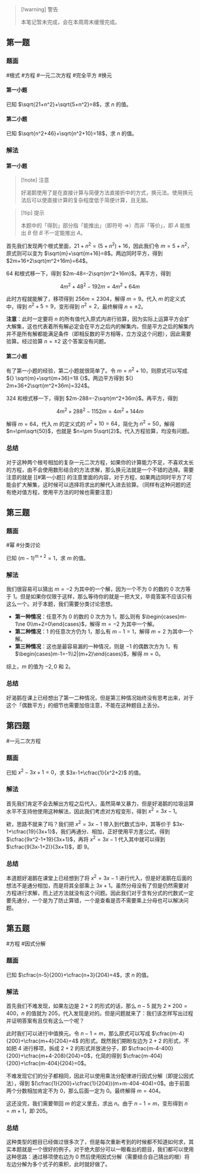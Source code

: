> [!warning] 警告
> 
> 本笔记暂未完成，会在本周周末缓慢完成。

## 第一题

### 题面

#根式 #方程 #一元二次方程 #完全平方 #换元

#### 第一小题

已知 $\sqrt{21+n^2}+\sqrt{5+n^2}=8$，求 $n$ 的值。

#### 第二小题

已知 $\sqrt{n^2+46}+\sqrt{n^2+10}=18$，求 $n$ 的值。

### 解法

#### 第一小题

> [!note] 注意
> 
> 好渴鹅使用了是在直接计算与简便方法直接折中的方式，换元法。使用换元法后可以使直接计算的复杂程度低于简便计算，且无脑。

> [!tip] 提示
> 
> 本题中的「得到」部分指「能推出」（即符号 $\Rightarrow$）而非「等价」，即 $A$ 能推出 $B$ 但 $B$ 不一定能推出 $A$。

首先我们发现两个根式里面，$21+n^2=(5+n^2)+16$，因此我们令 $m=5+n^2$，原式则可以变为 $\sqrt{m}+\sqrt{m+16}=8$。两边同时平方，得到 $2m+16+2\sqrt{m^2+16m}=64$。

$64$ 和根式移一下，得到 $2m-48=-2\sqrt{m^2+16m}$。再平方，得到

$$
4m^2+48^2-192m=4m^2+64m
$$

此时方程就能解了，移项得到 $256m=2304$，解得 ${} m=9 {}$。代入 $m$ 的定义式中，得到 ${} n^2+5=9$，变形得到 $n^2=2$，最终解得 $n=\pm 2$。

**注意**：此时一定要将 $n$ 的所有值代入原式内进行验算，因为实际上运算平方会扩大解集，这也代表着所有解必定会在平方之后内的解集内，但是平方之后的解集内并不是所有解都能满足条件（即相反数的平方相等，立方没这个问题），因此需要验算。经过验算 $n=\pm 2$ 这个答案没有问题。

#### 第二小题

有了第一小题的经验，第二小题就很简单了。令 ${} m=n^2+10 {}$，则原式可以写成 ${} \sqrt{m}+\sqrt{m+36}=18 {}$。两边平方得到 ${} 2m+36+2\sqrt{m^2+36m}=324$。

$324$ 和根式移一下，得到 $2m-288=-2\sqrt{m^2+36m}$。再平方，得到

$$
4m^2+288^2-1152m=4m^2+144m
$$

解得 $m=64$，代入 $m$ 的定义式的 $n^2+10=64$，简化为 $n^2=50$，解得 $n=\pm\sqrt{50}$，也就是 $n=\pm 5\sqrt{2}$。代入方程验算，均没有问题。

### 总结

对于这种两个根号相加的复杂一元二次方程，如果你的计算能力不足，不喜欢太长的方程，由不会使用数形结合的方法求解，那么换元法就是一个不错的选择。需要注意的就是 [[#第一小题]] 的注意里面的内容，对于方程，如果两边同时平方了可能会扩大解集，这时候可以选择将求出的解代入进去验算。（同样有这种问题的还有绝对值方程，使用平方法的时候也需要注意）

## 第三题

### 题面

#幂 #分类讨论

已知 $(m-1)^{m+2}=1$，求 $m$ 的值。

### 解法

我们很容易可以猜出 $m=-2$ 为其中的一个解，因为一个不为 $0$ 的数的 $0$ 次方等于 $1$。但是如果你仅限于这样，那么等待你的就是一把大叉，毕竟答案不应该只有这么一个。对于本题，我们需要分类讨论思想。

- **第一种情况**：任意不为 $0$ 的数的 $0$ 次方为 $1$，那么则有 $\begin{cases}m-1\ne 0\\m+2=0\end{cases}$，解得 $m=-2$ 为其中一个解。
- **第二种情况**：$1$ 的任意次方仍为 $1$，那么有 $m-1=1$，解得 $m=2$ 为其中一个解。
- **第三种情况**：这也是最容易漏的一种情况，则是 $-1$ 的偶数次方为 $1$，有 $\begin{cases}m-1=-1\\2|(m+2)\end{cases}$，解得 $m=0$。

综上，$m$ 的值为 $-2,0$ 和 $2$。

### 总结

好渴鹅在课上已经想出了第一二种情况，但是第三种情况始终没有思考出来，对于这个「偶数平方」的细节也需要加倍注意，不能在这种题目上丢分。

## 第四题

#一元二次方程 

### 题面

已知 $x^2-3x+1=0$，求 $3x-1+\cfrac{1}{x^2+2}$ 的值。

### 解法

首先我们肯定不会去解出方程之后代入，虽然简单又暴力，但是好渴鹅的垃圾运算水平不支持他使用这种解法，因此我们考虑对方程变形，得到 $x^2=3x-1$。

欸，思路不就来了吗？我们把 $x^2=3x-1$ 带入到代数式当中，其等价于 $3x-1+\cfrac{19}{3x+1}$，我们再通分、相加，正好使用平方差公式，得到 $\cfrac{9x^2-1+19}{3x+1}$，再将 $x^2=3x-1$ 代入其中就可以得到 $\cfrac{9(3x-1+2)}{3x+1}$，即 $9$。

### 总结

本道题好渴鹅在课堂上已经想到了将 $x^2=3x-1$ 进行代入，但是好渴鹅在后面的想法不是通分相加，而是将其全部乘上 $3x+1$。虽然分母没有了但是仍然需要对方程进行求解，而上述方法就没有这个问题。因此我们对于含有分式的代数式一定要先通分，一个是为了防止算错，一个是查看是否不需要乘上分母也可以解决问题。

## 第五题

#方程 #因式分解 

### 题面

已知 $\cfrac{n-5}{200}+\cfrac{n+3}{204}=4$，求 $n$ 的值。

### 解法

首先我们不难发现，如果左边是 $2+2$ 的形式的话，那么 $n-5$ 就为 $2\times 200=400$，$n$ 的值就为 $205$，代入发现是对的。但是问题就来了：我们该怎样写出过程并证明答案有且仅有这么一个呢？

此时我们可以进行中值换元。令 $n-1=m$，那么原式可以写成 $\cfrac{m-4}{200}+\cfrac{m+4}{204}=4$ 的形式。既然我们期盼左边为 $2+2$ 的形式，不如把 $4$ 进行移项，拆成 $2+2$ 的形式并放进分子，即 $\cfrac{m-4-400}{200}+\cfrac{m+4-208}{204}=0$，化简的得到 $\cfrac{m-404}{200}+\cfrac{m-404}{204}=0$。

不难发现它们的分子都相同，因此可以使用乘法分配律进行因式分解（即提公因式法），得到 $(\cfrac{1}{200}+\cfrac{1}{204})(m+m-404-404)=0$。由于前面两个分数相加肯定不为 $0$，那么后面一定为 $0$。最终解得 $m=404$。

这还没完，我们需要带回 $m$ 的定义里去，求出 $n$。由于 $n-1=m$，变形得到 $n=m+1$，即 $205$。

### 总结

这种类型的题目已经做过很多次了，但是每次重新考到的时候都不知道如何求，其实本题就是一个很好的例子。对于绝大部分可以一眼看出的题目，我们都可以使用这种思路：通过移项使右边为 $0$ 然后使用因式分解（需要结合自己猜出的根）将左边分解为多个式子的乘积，此时就好做了。